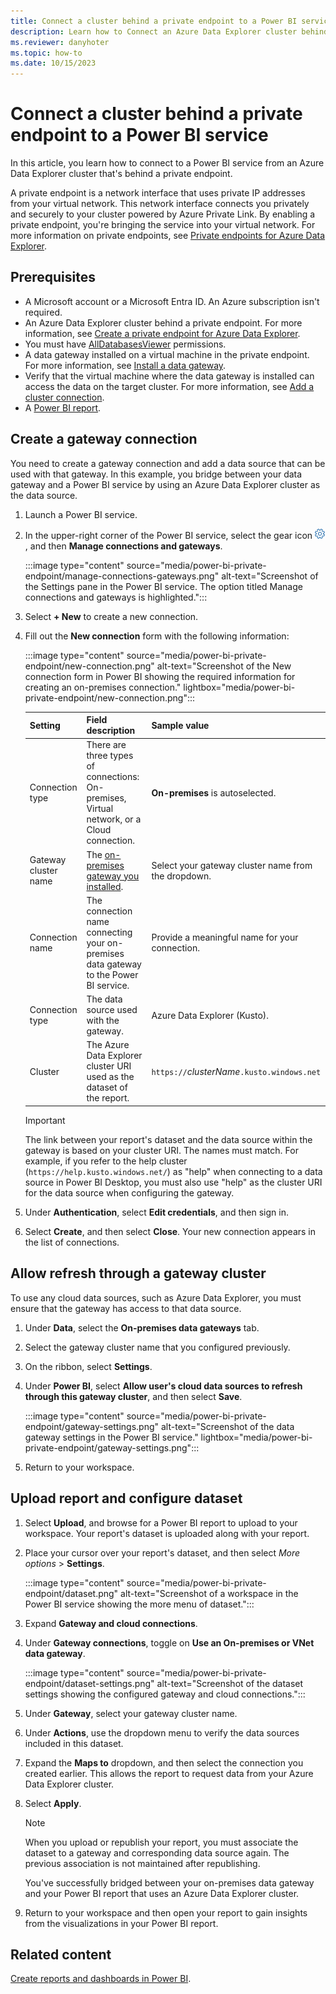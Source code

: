 ```yaml
---
title: Connect a cluster behind a private endpoint to a Power BI service
description: Learn how to Connect an Azure Data Explorer cluster behind a private endpoint to a Power BI service.
ms.reviewer: danyhoter
ms.topic: how-to
ms.date: 10/15/2023
---
```


# Connect a cluster behind a private endpoint to a Power BI service

In this article, you learn how to connect to a Power BI service from an Azure Data Explorer cluster that's behind a private endpoint.

A private endpoint is a network interface that uses private IP addresses from your virtual network. This network interface connects you privately and securely to your cluster powered by Azure Private Link. By enabling a private endpoint, you're bringing the service into your virtual network. For more information on private endpoints, see [Private endpoints for Azure Data Explorer](security-network-private-endpoint.md).

## Prerequisites

* A Microsoft account or a Microsoft Entra ID. An Azure subscription isn't required.
* An Azure Data Explorer cluster behind a private endpoint. For more information, see [Create a private endpoint for Azure Data Explorer](security-network-private-endpoint-create.md).
* You must have [AllDatabasesViewer](kusto/access-control/role-based-access-control.md) permissions.
* A data gateway installed on a virtual machine in the private endpoint. For more information, see [Install a data gateway](/data-integration/gateway/service-gateway-install).
* Verify that the virtual machine where the data gateway is installed can access the data on the target cluster. For more information, see [Add a cluster connection](add-cluster-connection.md).
* A [Power BI report](power-bi-data-connector.md?tabs=connector).

## Create a gateway connection

You need to create a gateway connection and add a data source that can be used with that gateway. In this example, you bridge between your data gateway and a Power BI service by using an Azure Data Explorer cluster as the data source.

1. Launch a Power BI service.
1. In the upper-right corner of the Power BI service, select the gear icon ![Settings gear icon.](./media/power-bi-private-endpoint/settings.png), and then **Manage connections and gateways**.

    :::image type="content" source="media/power-bi-private-endpoint/manage-connections-gateways.png" alt-text="Screenshot of the Settings pane in the Power BI service. The option titled Manage connections and gateways is highlighted.":::

1. Select **+ New** to create a new connection.
1. Fill out the **New connection** form with the following information:

    :::image type="content" source="media/power-bi-private-endpoint/new-connection.png" alt-text="Screenshot of the New connection form in Power BI showing the required information for creating an on-premises connection." lightbox="media/power-bi-private-endpoint/new-connection.png":::

    | Setting | Field description | Sample value |
    |---------|---------|--------|
    | Connection type| There are three types of connections: On-premises, Virtual network, or a Cloud connection.  | **On-premises** is autoselected. |
    | Gateway cluster name| The [on-premises gateway you installed](/data-integration/gateway/service-gateway-install). | Select your gateway cluster name from the dropdown.|
    | Connection name| The connection name connecting your on-premises data gateway to the Power BI service. | Provide a meaningful name for your connection. |
    | Connection type| The data source used with the gateway. | Azure Data Explorer (Kusto).|
    | Cluster| The Azure Data Explorer cluster URI used as the dataset of the report. | `https://`*clusterName*`.kusto.windows.net` |

    > [!IMPORTANT]
    > The link between your report's dataset and the data source within the gateway is based on your cluster URI. The names must match. For example, if you refer to the help cluster (`https://help.kusto.windows.net/`) as "help" when connecting to a data source in Power BI Desktop, you must also use "help" as the cluster URI for the data source when configuring the gateway.

1. Under **Authentication**, select **Edit credentials**, and then sign in.
1. Select **Create**, and then select **Close**. Your new connection appears in the list of connections.

## Allow refresh through a gateway cluster

To use any cloud data sources, such as Azure Data Explorer, you must ensure that the gateway has access to that data source.

1. Under **Data**, select the **On-premises data gateways** tab.
1. Select the gateway cluster name that you configured previously.
1. On the ribbon, select **Settings**.
1. Under **Power BI**, select **Allow user's cloud data sources to refresh through this gateway cluster**, and then select **Save**.

    :::image type="content" source="media/power-bi-private-endpoint/gateway-settings.png" alt-text="Screenshot of the data gateway settings in the Power BI service." lightbox="media/power-bi-private-endpoint/gateway-settings.png":::

1. Return to your workspace.

## Upload report and configure dataset

1. Select **Upload**, and browse for a Power BI report to upload to your workspace. Your report's dataset is uploaded along with your report.
1. Place your cursor over your report's dataset, and then select *More options* > **Settings**.

    :::image type="content" source="media/power-bi-private-endpoint/dataset.png" alt-text="Screenshot of a workspace in the Power BI service showing the more menu of dataset.":::

1. Expand **Gateway and cloud connections**.
1. Under **Gateway connections**, toggle on **Use an On-premises or VNet data gateway**.

    :::image type="content" source="media/power-bi-private-endpoint/dataset-settings.png" alt-text="Screenshot of the dataset settings showing the configured gateway and cloud connections.":::

1. Under **Gateway**, select your gateway cluster name.
1. Under **Actions**, use the dropdown menu to verify the data sources included in this dataset.
1. Expand the **Maps to** dropdown, and then select the connection you created earlier. This allows the report to request data from your Azure Data Explorer cluster.
1. Select **Apply**.

    > [!NOTE]
    > When you upload or republish your report, you must associate the dataset to a gateway and corresponding data source again. The previous association is not maintained after republishing.

    You've successfully bridged between your on-premises data gateway and your Power BI report that uses an Azure Data Explorer cluster.

1. Return to your workspace and then open your report to gain insights from the visualizations in your Power BI report.

## Related content

[Create reports and dashboards in Power BI](/power-bi/create-reports/).
